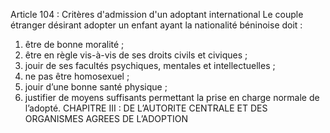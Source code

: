 Article 104 : Critères d'admission d'un adoptant international
Le couple étranger désirant adopter un enfant ayant la nationalité béninoise doit :
1.  être de bonne moralité ;
2.  être en règle vis-à-vis de ses droits civils et civiques ;
3.  jouir de ses facultés psychiques, mentales et intellectuelles ;
4.  ne pas être homosexuel ;
5.  jouir d’une bonne santé physique ;
6.  justifier de moyens suffisants permettant la prise en charge normale de l’adopté.
CHAPITRE III : DE L’AUTORITE CENTRALE ET DES ORGANISMES AGREES DE L’ADOPTION